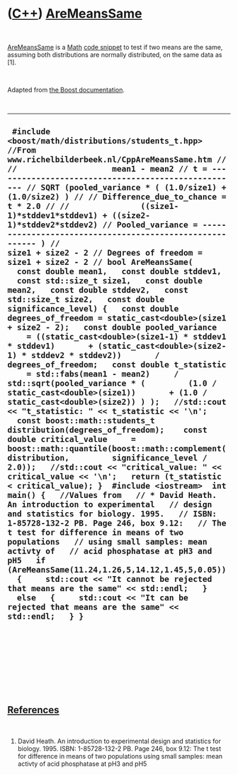 



 

 

 

 

 

([C++](Cpp.htm)) [AreMeansSame](CppAreMeansSame.htm)
====================================================

 

[AreMeansSame](CppAreMeansSame.htm) is a [Math](CppMath.htm) [code
snippet](CppCodeSnippets.htm) to test if two means are the same,
assuming both distributions are normally distributed, on the same data
as \[1\].

 

Adapted from [the Boost
documentation](http://www.boost.org/doc/libs/1_42_0/libs/math/doc/sf_and_dist/html/math_toolkit/dist/stat_tut/weg/st_eg/two_sample_students_t.html).

 

  -----------------------------------------------------------------------------------------------------------------------------------------------------------------------------------------------------------------------------------------------------------------------------------------------------------------------------------------------------------------------------------------------------------------------------------------------------------------------------------------------------------------------------------------------------------------------------------------------------------------------------------------------------------------------------------------------------------------------------------------------------------------------------------------------------------------------------------------------------------------------------------------------------------------------------------------------------------------------------------------------------------------------------------------------------------------------------------------------------------------------------------------------------------------------------------------------------------------------------------------------------------------------------------------------------------------------------------------------------------------------------------------------------------------------------------------------------------------------------------------------------------------------------------------------------------------------------------------------------------------------------------------------------------------------------------------------------------------------------------------------------------------------------------------------------------------------------------------------------------------------------------------------------------------------------------------------------------------------------------------------------------------------------------------------------------------------------------------------------------------------------------------------------------------------------------------------------------------------
  ` #include <boost/math/distributions/students_t.hpp>  //From www.richelbilderbeek.nl/CppAreMeansSame.htm // //                    mean1 - mean2 // t = ---------------------------------------------------- // SQRT (pooled_variance * ( (1.0/size1) + (1.0/size2) ) // // Difference_due_to_chance = t * 2.0 // //               ((size1-1)*stddev1*stddev1) + ((size2-1)*stddev2*stddev2) // Pooled_variance = --------------------------------------------------------- ) //                                     size1 + size2 - 2 // Degrees of freedom = size1 + size2 - 2 // bool AreMeansSame(   const double mean1,   const double stddev1,   const std::size_t size1,   const double mean2,   const double stddev2,   const std::size_t size2,   const double significance_level) {   const double degrees_of_freedom = static_cast<double>(size1 + size2 - 2);   const double pooled_variance     = ((static_cast<double>(size1-1) * stddev1 * stddev1)       + (static_cast<double>(size2-1) * stddev2 * stddev2))       / degrees_of_freedom;   const double t_statistic     = std::fabs(mean1 - mean2)     / std::sqrt(pooled_variance * (         (1.0 / static_cast<double>(size1))       + (1.0 / static_cast<double>(size2)) ) );   //std::cout << "t_statistic: " << t_statistic << '\n';   const boost::math::students_t distribution(degrees_of_freedom);    const double critical_value     = boost::math::quantile(boost::math::complement(distribution,         significance_level / 2.0));   //std::cout << "critical_value: " << critical_value << '\n';   return (t_statistic < critical_value); }  #include <iostream>  int main() {   //Values from   // * David Heath. An introduction to experimental   // design and statistics for biology. 1995.   // ISBN: 1-85728-132-2 PB. Page 246, box 9.12:   // The t test for difference in means of two populations   // using small samples: mean activty of   // acid phosphatase at pH3 and pH5   if (AreMeansSame(11.24,1.26,5,14.12,1.45,5,0.05))   {     std::cout << "It cannot be rejected that means are the same" << std::endl;   }   else   {     std::cout << "It can be rejected that means are the same" << std::endl;   } }`
  -----------------------------------------------------------------------------------------------------------------------------------------------------------------------------------------------------------------------------------------------------------------------------------------------------------------------------------------------------------------------------------------------------------------------------------------------------------------------------------------------------------------------------------------------------------------------------------------------------------------------------------------------------------------------------------------------------------------------------------------------------------------------------------------------------------------------------------------------------------------------------------------------------------------------------------------------------------------------------------------------------------------------------------------------------------------------------------------------------------------------------------------------------------------------------------------------------------------------------------------------------------------------------------------------------------------------------------------------------------------------------------------------------------------------------------------------------------------------------------------------------------------------------------------------------------------------------------------------------------------------------------------------------------------------------------------------------------------------------------------------------------------------------------------------------------------------------------------------------------------------------------------------------------------------------------------------------------------------------------------------------------------------------------------------------------------------------------------------------------------------------------------------------------------------------------------------------------------------

 

 

 

 

 

[References](CppReferences.htm)
-------------------------------

 

1.  David Heath. An introduction to experimental design and statistics
    for biology. 1995. ISBN: 1-85728-132-2 PB. Page 246, box 9.12: The t
    test for difference in means of two populations using small samples:
    mean activty of acid phosphatase at pH3 and pH5

 

 

 

 

 





 



